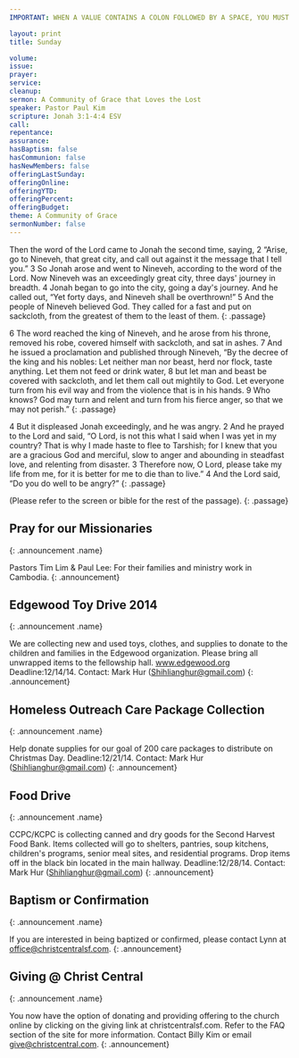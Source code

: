 ```yaml
---
IMPORTANT: WHEN A VALUE CONTAINS A COLON FOLLOWED BY A SPACE, YOU MUST USE &#58;

layout: print
title: Sunday

volume: 
issue: 
prayer: 
service:
cleanup:
sermon: A Community of Grace that Loves the Lost
speaker: Pastor Paul Kim
scripture: Jonah 3:1-4:4 ESV
call: 
repentance: 
assurance: 
hasBaptism: false
hasCommunion: false
hasNewMembers: false
offeringLastSunday: 
offeringOnline: 
offeringYTD: 
offeringPercent: 
offeringBudget: 
theme: A Community of Grace
sermonNumber: false
---
```


Then the word of the Lord came to Jonah the second time, saying, 2 “Arise, go to Nineveh, that great city, and call out against it the message that I tell you.” 3 So Jonah arose and went to Nineveh, according to the word of the Lord. Now Nineveh was an exceedingly great city, three days' journey in breadth. 4 Jonah began to go into the city, going a day's journey. And he called out, “Yet forty days, and Nineveh shall be overthrown!” 5 And the people of Nineveh believed God. They called for a fast and put on sackcloth, from the greatest of them to the least of them.
{: .passage}

6 The word reached the king of Nineveh, and he arose from his throne, removed his robe, covered himself with sackcloth, and sat in ashes. 7 And he issued a proclamation and published through Nineveh, “By the decree of the king and his nobles: Let neither man nor beast, herd nor flock, taste anything. Let them not feed or drink water, 8 but let man and beast be covered with sackcloth, and let them call out mightily to God. Let everyone turn from his evil way and from the violence that is in his hands. 9 Who knows? God may turn and relent and turn from his fierce anger, so that we may not perish.”
{: .passage}

4 But it displeased Jonah exceedingly, and he was angry. 2 And he prayed to the Lord and said, “O Lord, is not this what I said when I was yet in my country? That is why I made haste to flee to Tarshish; for I knew that you are a gracious God and merciful, slow to anger and abounding in steadfast love, and relenting from disaster. 3 Therefore now, O Lord, please take my life from me, for it is better for me to die than to live.” 4 And the Lord said, “Do you do well to be angry?”
{: .passage}

(Please refer to the screen or bible for the rest of the passage).
{: .passage}


## Pray for our Missionaries
{: .announcement .name}

Pastors Tim Lim & Paul Lee: For their families and ministry work in Cambodia.
{: .announcement}

## Edgewood Toy Drive 2014
{: .announcement .name}

We are collecting new and used toys, clothes, and supplies to donate to the children and families in the Edgewood organization. Please bring all unwrapped items to the fellowship hall. www.edgewood.org Deadline:12/14/14. Contact: Mark Hur (Shihlianghur@gmail.com)
{: .announcement}

## Homeless Outreach Care Package Collection
{: .announcement .name}

Help donate supplies for our goal of 200 care packages to distribute on Christmas Day. Deadline:12/21/14. Contact: Mark Hur (Shihlianghur@gmail.com)
{: .announcement}

## Food Drive
{: .announcement .name}

CCPC/KCPC is collecting canned and dry goods for the Second Harvest Food Bank. Items collected will go to shelters, pantries, soup kitchens, children's programs, senior meal sites, and residential programs. Drop items off in the black bin located in the main hallway. Deadline:12/28/14. Contact: Mark Hur (Shihlianghur@gmail.com)
{: .announcement}

## Baptism or Confirmation
{: .announcement .name}

If you are interested in being baptized or confirmed, please contact Lynn at office@christcentralsf.com.
{: .announcement}

## Giving @ Christ Central
{: .announcement .name}

You now have the option of donating and providing offering to the church online by clicking on the giving link at christcentralsf.com. Refer to the FAQ section of the site for more information. Contact Billy Kim or email give@christcentral.com. 
{: .announcement}
